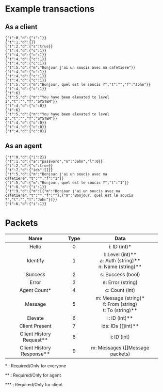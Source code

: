 # Example transactions

## As a client
```
{"t":0,"d":{"i":1}}
{"t":1,"d":{}}
{"t":2,"d":{"s":true}}
{"t":4,"d":{"c":1}}
{"t":4,"d":{"c":1}}
{"t":4,"d":{"c":1}}
{"t":4,"d":{"c":1}}
{"t":5,"d":{"m":"Bonjour j'ai un soucis avec ma cafetiere"}}
{"t":4,"d":{"c":1}}
{"t":4,"d":{"c":1}}
{"t":4,"d":{"c":1}}
{"t":5,"d":{"m":"Bonjour, quel est le soucis ?","t":"","f":"John"}}
{"t":4,"d":{"c":1}}
{"t":6}
{"t":5,"d":{"m":"You have been elevated to level 1","t":"","f":"SYSTEM"}}
{"t":4,"d":{"c":0}}
{"t":6}
{"t":5,"d":{"m":"You have been elevated to level 2","t":"","f":"SYSTEM"}}
{"t":4,"d":{"c":0}}
{"t":4,"d":{"c":0}}
{"t":4,"d":{"c":0}}
```

## As an agent
```
{"t":0,"d":{"i":2}}
{"t":1,"d":{"a":"password","n":"John","l":0}}
{"t":2,"d":{"s":true}}
{"t":7,"d":{"ids":[]}}
{"t":5,"d":{"m":"Bonjour j'ai un soucis avec ma cafetiere","t":"","f":"1"}}
{"t":5,"d":{"m":"Bonjour, quel est le soucis ?","t":"1"}}  
{"t":8,"d":{"i":1}}
{"t":9,"d":{"m":[{"m":"Bonjour j'ai un soucis avec ma cafetiere","t":"","f":""},{"m":"Bonjour, quel est le soucis ?","t":"","f":"John"}]}}
{"t":6,"d":{"i":1}}
```

# Packets

| Name | Type | Data |
| :-----: | :---: | :---: |
| Hello | 0   | i: ID (int)\*   |
| Identify | 1   | l: Level (int)\*\*<br>a: Auth (string)\*\*<br>n: Name (string)\*\*|
| Success | 2   | s: Success (bool)   |
| Error | 3   | e: Error (string)   |
| Agent Count\* | 4   | c: Count (int)   |
| Message | 5   | m: Message (string)\*<br>f: From (string)<br>t: To (string)\*\*   |
| Elevate | 6   | i: ID (int)\*\* |
| Client Present | 7   | ids: IDs ([]int)\*\* |
| Client History Request\*\* | 8   | i: ID (int) |
| Client History Response\*\* | 9   | m: Messages ([]Message packets) |


\* : Required/Only for everyone

\*\* : Required/Only for agent

\*\*\* : Required/Only for client